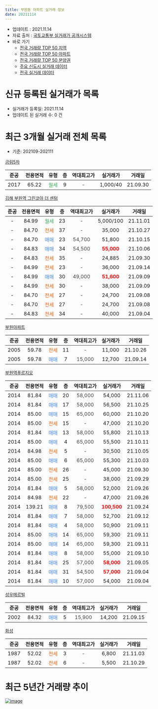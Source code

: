 ```yaml
---
title: 부원동 아파트 실거래 정보
date: 20211114
---
```


* 업데이트 : 2021.11.14
* 자료 출처 : [국토교통부 실거래가 공개시스템](http://rt.molit.go.kr)
* 바로 가기
    * [전국 거래량 TOP 50 지역](https://apt-info.github.io/apt-trade-info/tr)
    * [전국 거래량 TOP 50 아파트](https://apt-info.github.io/apt-trade-info/ta)
    * [전국 거래량 TOP 50 분양권](https://apt-info.github.io/apt-trade-info/tb)
    * [주요 신도시 실거래 데이터](https://apt-info.github.io/apt-trade-info/newtown)
    * [전국 실거래 데이터](https://apt-info.github.io/apt-trade-info/all)



<script async src="https://pagead2.googlesyndication.com/pagead/js/adsbygoogle.js"></script>
<!-- 기본광고 -->
<ins class="adsbygoogle"
     style="display:block"
     data-ad-client="ca-pub-1142216861245946"
     data-ad-slot="4805727019"
     data-ad-format="auto"
     data-full-width-responsive="true"></ins>
<script>
     (adsbygoogle = window.adsbygoogle || []).push({});
</script>


# 신규 등록된 실거래가 목록

* 실거래가 등록일: 2021.11.14
* 업데이트 된 실거래 수: 0 건




<script async src="https://pagead2.googlesyndication.com/pagead/js/adsbygoogle.js"></script>
<!-- 기본광고 -->
<ins class="adsbygoogle"
     style="display:block"
     data-ad-client="ca-pub-1142216861245946"
     data-ad-slot="4805727019"
     data-ad-format="auto"
     data-full-width-responsive="true"></ins>
<script>
     (adsbygoogle = window.adsbygoogle || []).push({});
</script>


# 최근 3개월 실거래 전체 목록
* 기준: 202109-202111


[금림5차](https://search.naver.com/search.naver?query=%EA%B8%88%EB%A6%BC5%EC%B0%A8)

|준공|전용면적|유형|층|역대최고가|실거래가|거래일|
|:---:|:---:|:---:|:---:|:---:|:---:|:---:|
|2017|65.22|<span style="color:#34A853">월세</span>|9|<span style="color:#444444">-</span>|1,000/40|21.09.30|

[김해 부원역 그린코아 더 센텀](https://search.naver.com/search.naver?query=%EA%B9%80%ED%95%B4+%EB%B6%80%EC%9B%90%EC%97%AD+%EA%B7%B8%EB%A6%B0%EC%BD%94%EC%95%84+%EB%8D%94+%EC%84%BC%ED%85%80)

|준공|전용면적|유형|층|역대최고가|실거래가|거래일|
|:---:|:---:|:---:|:---:|:---:|:---:|:---:|
|-|84.99|<span style="color:#34A853">월세</span>|23|<span style="color:#444444">-</span>|5,000/100|21.11.01|
|-|84.70|<span style="color:#FF5A00">전세</span>|37|<span style="color:#444444">-</span>|35,000|21.10.27|
|-|84.70|<span style="color:#4285F3">매매</span>|23|<span style="color:#444444">54,700</span>|51,800|21.10.15|
|-|84.83|<span style="color:#4285F3">매매</span>|34|<span style="color:#444444">54,500</span>|<b><span style="color:#FF0000">55,000</span></b>|21.10.06|
|-|84.83|<span style="color:#FF5A00">전세</span>|35|<span style="color:#444444">-</span>|24,885|21.09.30|
|-|84.99|<span style="color:#FF5A00">전세</span>|23|<span style="color:#444444">-</span>|36,000|21.09.14|
|-|84.99|<span style="color:#4285F3">매매</span>|30|<span style="color:#444444">49,000</span>|<b><span style="color:#FF0000">51,600</span></b>|21.09.09|
|-|84.99|<span style="color:#FF5A00">전세</span>|30|<span style="color:#444444">-</span>|38,000|21.09.09|
|-|84.70|<span style="color:#FF5A00">전세</span>|27|<span style="color:#444444">-</span>|24,700|21.09.08|
|-|84.70|<span style="color:#FF5A00">전세</span>|27|<span style="color:#444444">-</span>|24,700|21.09.08|
|-|84.83|<span style="color:#FF5A00">전세</span>|34|<span style="color:#444444">-</span>|40,000|21.09.04|

[부원아파트](https://search.naver.com/search.naver?query=%EB%B6%80%EC%9B%90%EC%95%84%ED%8C%8C%ED%8A%B8)

|준공|전용면적|유형|층|역대최고가|실거래가|거래일|
|:---:|:---:|:---:|:---:|:---:|:---:|:---:|
|2005|59.78|<span style="color:#FF5A00">전세</span>|11|<span style="color:#444444">-</span>|11,000|21.10.26|
|2005|59.78|<span style="color:#4285F3">매매</span>|7|<span style="color:#444444">15,000</span>|12,700|21.09.14|

[부원역푸르지오](https://search.naver.com/search.naver?query=%EB%B6%80%EC%9B%90%EC%97%AD%ED%91%B8%EB%A5%B4%EC%A7%80%EC%98%A4)

|준공|전용면적|유형|층|역대최고가|실거래가|거래일|
|:---:|:---:|:---:|:---:|:---:|:---:|:---:|
|2014|81.84|<span style="color:#4285F3">매매</span>|20|<span style="color:#444444">58,000</span>|54,000|21.11.06|
|2014|81.84|<span style="color:#4285F3">매매</span>|17|<span style="color:#444444">58,000</span>|56,500|21.10.25|
|2014|85.00|<span style="color:#4285F3">매매</span>|15|<span style="color:#444444">65,000</span>|60,000|21.10.20|
|2014|85.00|<span style="color:#FF5A00">전세</span>|15|<span style="color:#444444">-</span>|47,000|21.10.20|
|2014|81.84|<span style="color:#4285F3">매매</span>|13|<span style="color:#444444">58,000</span>|55,800|21.10.13|
|2014|85.00|<span style="color:#4285F3">매매</span>|4|<span style="color:#444444">65,000</span>|55,500|21.10.11|
|2014|84.98|<span style="color:#FF5A00">전세</span>|5|<span style="color:#444444">-</span>|30,500|21.10.05|
|2014|85.00|<span style="color:#4285F3">매매</span>|6|<span style="color:#444444">65,000</span>|55,300|21.10.03|
|2014|85.00|<span style="color:#FF5A00">전세</span>|26|<span style="color:#444444">-</span>|45,000|21.09.30|
|2014|85.00|<span style="color:#FF5A00">전세</span>|25|<span style="color:#444444">-</span>|38,000|21.09.29|
|2014|81.84|<span style="color:#4285F3">매매</span>|5|<span style="color:#444444">58,000</span>|52,000|21.09.26|
|2014|84.98|<span style="color:#FF5A00">전세</span>|22|<span style="color:#444444">-</span>|47,000|21.09.26|
|2014|139.21|<span style="color:#4285F3">매매</span>|8|<span style="color:#444444">79,500</span>|<b><span style="color:#FF0000">100,500</span></b>|21.09.24|
|2014|81.84|<span style="color:#4285F3">매매</span>|7|<span style="color:#444444">58,000</span>|52,700|21.09.12|
|2014|81.84|<span style="color:#4285F3">매매</span>|4|<span style="color:#444444">58,000</span>|50,900|21.09.11|
|2014|85.00|<span style="color:#4285F3">매매</span>|14|<span style="color:#444444">65,000</span>|59,300|21.09.11|
|2014|85.00|<span style="color:#4285F3">매매</span>|14|<span style="color:#444444">65,000</span>|59,300|21.09.11|
|2014|81.84|<span style="color:#4285F3">매매</span>|8|<span style="color:#444444">58,000</span>|55,000|21.09.10|
|2014|81.84|<span style="color:#4285F3">매매</span>|25|<span style="color:#444444">57,000</span>|<b><span style="color:#FF0000">58,000</span></b>|21.09.05|
|2014|81.84|<span style="color:#4285F3">매매</span>|31|<span style="color:#444444">54,500</span>|<b><span style="color:#FF0000">57,000</span></b>|21.09.04|
|2014|81.84|<span style="color:#4285F3">매매</span>|10|<span style="color:#444444">57,000</span>|54,000|21.09.04|

[성우메르빌](https://search.naver.com/search.naver?query=%EC%84%B1%EC%9A%B0%EB%A9%94%EB%A5%B4%EB%B9%8C)

|준공|전용면적|유형|층|역대최고가|실거래가|거래일|
|:---:|:---:|:---:|:---:|:---:|:---:|:---:|
|2002|84.32|<span style="color:#4285F3">매매</span>|5|<span style="color:#444444">15,900</span>|14,200|21.09.15|

[화성](https://search.naver.com/search.naver?query=%ED%99%94%EC%84%B1)

|준공|전용면적|유형|층|역대최고가|실거래가|거래일|
|:---:|:---:|:---:|:---:|:---:|:---:|:---:|
|1987|52.02|<span style="color:#FF5A00">전세</span>|3|<span style="color:#444444">-</span>|6,800|21.11.03|
|1987|52.02|<span style="color:#FF5A00">전세</span>|6|<span style="color:#444444">-</span>|5,500|21.10.29|



<script async src="https://pagead2.googlesyndication.com/pagead/js/adsbygoogle.js"></script>
<!-- 기본광고 -->
<ins class="adsbygoogle"
     style="display:block"
     data-ad-client="ca-pub-1142216861245946"
     data-ad-slot="4805727019"
     data-ad-format="auto"
     data-full-width-responsive="true"></ins>
<script>
     (adsbygoogle = window.adsbygoogle || []).push({});
</script>


# 최근 5년간 거래량 추이


<div style="width:100%;">
    <canvas id="deal_progress" height="200"></canvas>
</div>

<script>
new Chart(document.getElementById("deal_progress"), {
    type: 'line',
    data: {
        labels: ['16.01','16.02','16.03','16.04','16.05','16.06','16.07','16.08','16.09','16.10','16.11','16.12','17.01','17.02','17.03','17.04','17.05','17.06','17.07','17.08','17.09','17.10','17.11','17.12','18.01','18.02','18.03','18.04','18.05','18.06','18.07','18.08','18.09','18.10','18.11','18.12','19.01','19.02','19.03','19.04','19.05','19.06','19.07','19.08','19.09','19.10','19.11','19.12','20.01','20.02','20.03','20.04','20.05','20.06','20.07','20.08','20.09','20.10','20.11','20.12','21.01','21.02','21.03','21.04','21.05','21.06','21.07','21.08','21.09','21.10','21.11'],
        datasets: [{
            label: '매매/분양권',
            data: [7,9,3,3,8,16,18,13,13,16,12,7,5,8,8,13,12,8,9,10,6,5,3,3,8,9,7,3,9,10,7,3,8,8,11,8,19,15,22,14,6,8,7,7,14,24,25,21,8,15,6,3,9,58,12,4,5,13,29,19,8,6,8,11,10,4,7,13,13,7,1],
            borderColor: "rgba(66, 133, 243, 1)",
            backgroundColor: "rgba(66, 133, 243, 0.05)",
            borderWidth: 1,
            pointRadius: 0,
            fill: false,
            lineTension: 0
        },{
            label: '전/월세',
            data: [2,2,3,4,8,5,6,14,15,13,16,6,3,6,9,6,3,0,9,4,7,1,7,5,6,3,2,4,4,3,7,8,6,11,13,3,19,22,15,30,18,12,18,13,14,11,17,7,11,11,8,6,7,10,9,14,10,5,6,5,4,13,6,12,9,12,11,19,10,5,2],
            borderColor: "rgba(255, 90, 0, 1)",
            backgroundColor: "rgba(255, 90, 0, 0.05)",
            borderWidth: 1,
            pointRadius: 0,
            fill: false,
            lineTension: 0
        },{
            label: '합계',
            data: [9,11,6,7,16,21,24,27,28,29,28,13,8,14,17,19,15,8,18,14,13,6,10,8,14,12,9,7,13,13,14,11,14,19,24,11,38,37,37,44,24,20,25,20,28,35,42,28,19,26,14,9,16,68,21,18,15,18,35,24,12,19,14,23,19,16,18,32,23,12,3],
            borderColor: "rgba(0, 0, 0, 1)",
            backgroundColor: "rgba(0, 0, 0, 0.03)",
            borderWidth: 0.1,
            pointRadius: 0,
            fill: true,
            lineTension: 0
        }
        ]
    },
    options: {
        responsive: true,
        title: {
            display: false
        },
        tooltips: {
            mode: 'index',
            intersect: false
        },
        hover: {
            mode: 'nearest',
            intersect: true
        },
        scales: {
            xAxes: [{
                display: true,
                scaleLabel: {
                    display: true,
                    labelString: '년/월'
                }
            }],
            yAxes: [{
                display: true,
                ticks: {
                    suggestedMin: 0,
                },
                scaleLabel: {
                    display: true,
                    labelString: '실거래 수'
                }
            }]
        }
    }
});

</script>


[![image](https://apt-info.github.io/images/2020-01-03-apt-trade-info/1024x500.png)](https://play.google.com/store/apps/details?id=com.aptinfo.apttradeinfo)

